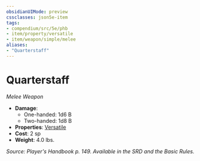 ```yaml
---
obsidianUIMode: preview
cssclasses: json5e-item
tags:
- compendium/src/5e/phb
- item/property/versatile
- item/weapon/simple/melee
aliases: 
- "Quarterstaff"
---
```

# Quarterstaff
*Melee Weapon*  

- **Damage**:
  - One-handed: 1d6 B
  - Two-handed: 1d8 B
- **Properties**: [Versatile](/3-Mechanics/CLI/rules/item-properties.md#Versatile)
- **Cost**: 2 sp
- **Weight**: 4.0 lbs.

*Source: Player's Handbook p. 149. Available in the SRD and the Basic Rules.*